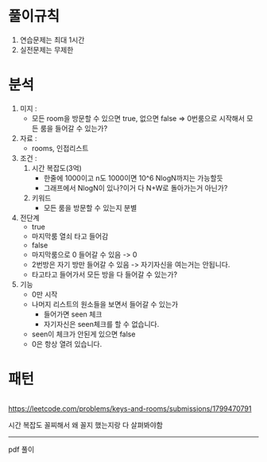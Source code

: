 # 풀이규칙
1. 연습문제는 최대 1시간
2. 실전문제는 무제한

# 분석

1. 미지 :
   - 모든 room을 방문할 수 있으면 true, 없으면 false => 0번룸으로 시작해서 모든 룸을 들어갈 수 있는가?
2. 자료 :
   - rooms, 인접리스트
3. 조건 : 
   1. 시간 복잡도(3억)
      - 한줄에 1000이고 n도 1000이면 10^6 NlogN까지는 가능할듯
      - 그래프에서 NlogN이 있나?이거 다 N+W로 돌아가는거 아닌가? 
   2. 키워드
      - 모든 룸을 방문할 수 있는지 분별
4. 전단계
   - true
   - 마지막룸 열쇠 타고 들어감 
   - false
   - 마지막룸으로 0 들어갈 수 있음 -> 0
   - 2번방은 자기 방만 들어갈 수 있음 -> 자기자신을 여는거는 안됩니다. 
   - 타고타고 들어가서 모든 방을 다 들어갈 수 있는가?
5. 기능
   - 0만 시작
   - 나머지 리스트의 원소들을 보면서 들어갈 수 있는가
     - 들어가면 seen 체크
     - 자기자신은 seen체크를 할 수 없습니다.
   - seen이 체크가 안된게 있으면 false
   - 0은 항상 열려 있습니다.

# 패턴
```text

```

https://leetcode.com/problems/keys-and-rooms/submissions/1799470791

시간 복잡도 꼴찌해서 왜 꼴지 했는지랑 다 살펴봐야함 

---

pdf 풀이
